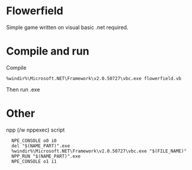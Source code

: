 Flowerfield
===========

Simple game written on visual basic
.net required.


Compile and run
===========

Compile
    
    %windir%\Microsoft.NET\Framework\v2.0.50727\vbc.exe flowerfield.vb
    
Then run .exe


Other
===========
    
npp (/w nppexec) script
    
      NPE_CONSOLE o0 i0
      del "$(NAME_PART)".exe
      %windir%\Microsoft.NET\Framework\v2.0.50727\vbc.exe "$(FILE_NAME)"
      NPP_RUN "$(NAME_PART)".exe
      NPE_CONSOLE o1 i1
